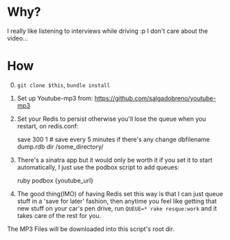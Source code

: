 Why?
===

I really like listening to interviews while driving :p
I don't care about the video...

How
===

0. `git clone $this`, `bundle install`
1. Set up Youtube-mp3 from: https://github.com/salgadobreno/youtube-mp3
2. Set your Redis to persist otherwise you'll lose the queue when you
   restart, on redis.conf:

    save 300 1 # save every 5 minutes if there's any change
    dbfilename dump.rdb
    dir /some_directory/

3. There's a sinatra app but it would only be worth it if you set it to
   start automatically, I just use the podbox script to add queues:

    ruby podbox {youtube_url}

4. The good thing(IMO) of having Redis set this way is that I can just
   queue stuff in a 'save for later' fashion, then anytime you feel like
getting that new stuff on your car's pen drive, run `QUEUE=* rake
resque:work` and it takes care of the rest for you. 

The MP3 Files will be downloaded into this script's root dir.
